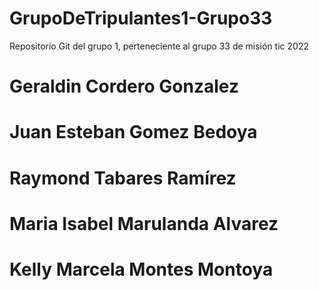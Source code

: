 # GrupoDeTripulantes1-Grupo33
Repositorio Git del grupo 1, perteneciente al grupo 33 de misión tic 2022
# Geraldin Cordero Gonzalez
# Juan Esteban Gomez Bedoya
# Raymond Tabares Ramírez
# Maria Isabel Marulanda Alvarez
# Kelly Marcela Montes Montoya